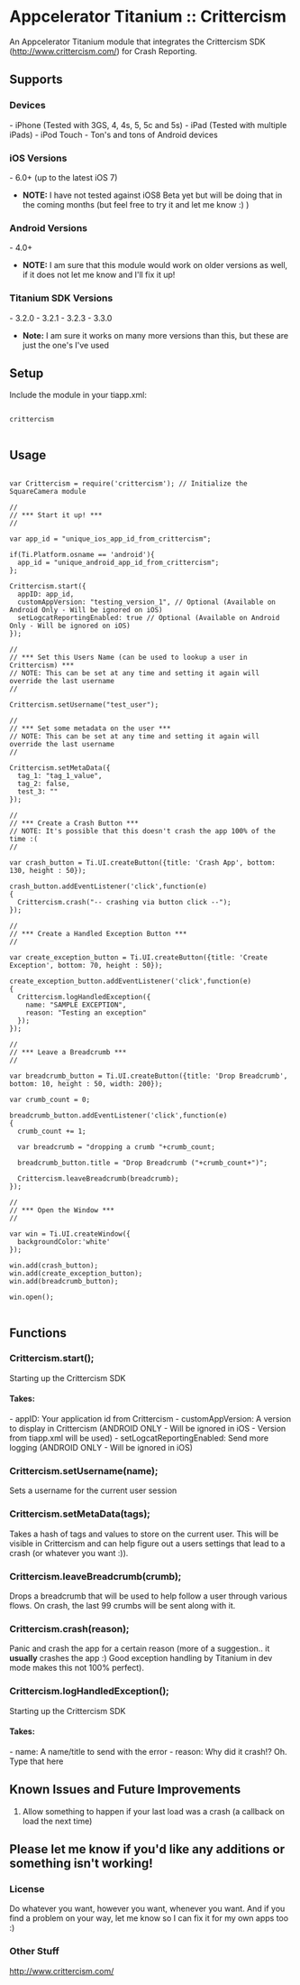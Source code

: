 Appcelerator Titanium :: Crittercism
=============

An Appcelerator Titanium module that integrates the Crittercism SDK (http://www.crittercism.com/) for Crash Reporting.

<h2>Supports</h2>

<h3>Devices</h3>
  - iPhone (Tested with 3GS, 4, 4s, 5, 5c and 5s)
  - iPad (Tested with multiple iPads)
  - iPod Touch
  - Ton's and tons of Android devices

<h3>iOS Versions</h3>
  - 6.0+ (up to the latest iOS 7)

  * __NOTE:__ I have not tested against iOS8 Beta yet but will be doing that in the coming months (but feel free to try it and let me know :) ) 

<h3>Android Versions</h3>
  - 4.0+

  * __NOTE:__ I am sure that this module would work on older versions as well, if it does not let me know and I'll fix it up!

<h3>Titanium SDK Versions</h3>
  - 3.2.0
  - 3.2.1
  - 3.2.3
  - 3.3.0

  * __Note:__ I am sure it works on many more versions than this, but these are just the one's I've used

<h2>Setup</h2>

Include the module in your tiapp.xml:

<pre><code>
crittercism

</code></pre>

<h2>Usage</h2>

<pre><code>
var Crittercism = require('crittercism'); // Initialize the SquareCamera module

//
// *** Start it up! *** 
//

var app_id = "unique_ios_app_id_from_crittercism";

if(Ti.Platform.osname == 'android'){
  app_id = "unique_android_app_id_from_crittercism";
};

Crittercism.start({
  appID: app_id,
  customAppVersion: "testing_version_1", // Optional (Available on Android Only - Will be ignored on iOS)
  setLogcatReportingEnabled: true // Optional (Available on Android Only - Will be ignored on iOS)
});

//
// *** Set this Users Name (can be used to lookup a user in Crittercism) *** 
// NOTE: This can be set at any time and setting it again will override the last username
//

Crittercism.setUsername("test_user");

//
// *** Set some metadata on the user *** 
// NOTE: This can be set at any time and setting it again will override the last username
//

Crittercism.setMetaData({
  tag_1: "tag_1_value",
  tag_2: false,
  test_3: ""
});

//
// *** Create a Crash Button *** 
// NOTE: It's possible that this doesn't crash the app 100% of the time :(
//

var crash_button = Ti.UI.createButton({title: 'Crash App', bottom: 130, height : 50});

crash_button.addEventListener('click',function(e)
{
  Crittercism.crash("-- crashing via button click --");
});

//
// *** Create a Handled Exception Button *** 
//

var create_exception_button = Ti.UI.createButton({title: 'Create Exception', bottom: 70, height : 50});

create_exception_button.addEventListener('click',function(e)
{      
  Crittercism.logHandledException({
    name: "SAMPLE EXCEPTION",
    reason: "Testing an exception"
  });
});

//
// *** Leave a Breadcrumb *** 
//

var breadcrumb_button = Ti.UI.createButton({title: 'Drop Breadcrumb', bottom: 10, height : 50, width: 200});

var crumb_count = 0;

breadcrumb_button.addEventListener('click',function(e)
{
  crumb_count += 1;
  
  var breadcrumb = "dropping a crumb "+crumb_count;
  
  breadcrumb_button.title = "Drop Breadcrumb ("+crumb_count+")";

  Crittercism.leaveBreadcrumb(breadcrumb);
});

//
// *** Open the Window *** 
//

var win = Ti.UI.createWindow({
  backgroundColor:'white'
});

win.add(crash_button);
win.add(create_exception_button);
win.add(breadcrumb_button);

win.open();

</code></pre>

<h2>Functions</h2>

<h3>Crittercism.start();</h3>

Starting up the Crittercism SDK

<h4>Takes:</h4>
 - appID: Your application id from Crittercism
 - customAppVersion: A version to display in Crittercism (ANDROID ONLY - Will be ignored in iOS - Version from tiapp.xml will be used)
 - setLogcatReportingEnabled: Send more logging (ANDROID ONLY - Will be ignored in iOS)

<h3>Crittercism.setUsername(name);</h3>

Sets a username for the current user session

<h3>Crittercism.setMetaData(tags);</h3>

Takes a hash of tags and values to store on the current user. This will be visible in Crittercism and can help figure out a users settings that lead to a crash (or whatever you want :)).

<h3>Crittercism.leaveBreadcrumb(crumb);</h3>

Drops a breadcrumb that will be used to help follow a user through various flows. On crash, the last 99 crumbs will be sent along with it.

<h3>Crittercism.crash(reason);</h3>

Panic and crash the app for a certain reason (more of a suggestion.. it __usually__ crashes the app :) Good exception handling by Titanium in dev mode makes this not 100% perfect).

<h3>Crittercism.logHandledException();</h3>

Starting up the Crittercism SDK

<h4>Takes:</h4>
 - name: A name/title to send with the error
 - reason: Why did it crash!? Oh. Type that here

<h2>Known Issues and Future Improvements</h2>

1. Allow something to happen if your last load was a crash (a callback on load the next time)

<h2>Please let me know if you'd like any additions or something isn't working!</h2>

<h3>License</h3>
Do whatever you want, however you want, whenever you want. And if you find a problem on your way, let me know so I can fix it for my own apps too :)

<h3>Other Stuff</h3>

http://www.crittercism.com/
